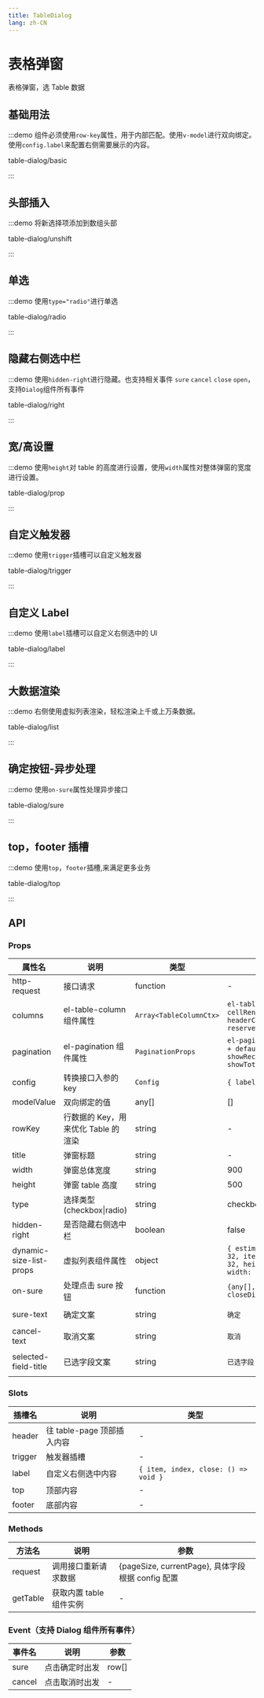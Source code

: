 ```yaml
---
title: TableDialog
lang: zh-CN
---
```


# 表格弹窗

表格弹窗，选 Table 数据

## 基础用法

:::demo 组件必须使用`row-key`属性，用于内部匹配。使用`v-model`进行双向绑定。使用`config.label`来配置右侧需要展示的内容。

table-dialog/basic

:::

## 头部插入

:::demo 将新选择项添加到数组头部

table-dialog/unshift

:::

## 单选

:::demo 使用`type="radio"`进行单选

table-dialog/radio

:::

## 隐藏右侧选中栏

:::demo 使用`hidden-right`进行隐藏。也支持相关事件 `sure` `cancel` `close` `open`，支持`Dialog`组件所有事件

table-dialog/right

:::

## 宽/高设置

:::demo 使用`height`对 table 的高度进行设置，使用`width`属性对整体弹窗的宽度进行设置。

table-dialog/prop

:::

## 自定义触发器

:::demo 使用`trigger`插槽可以自定义触发器

table-dialog/trigger

:::

## 自定义 Label

:::demo 使用`label`插槽可以自定义右侧选中的 UI

table-dialog/label

:::

## 大数据渲染

:::demo 右侧使用虚拟列表渲染，轻松渲染上千或上万条数据。

table-dialog/list

:::

## 确定按钮-异步处理

:::demo 使用`on-sure`属性处理异步接口

table-dialog/sure

:::

## top，footer 插槽

:::demo 使用`top`，`footer`插槽,来满足更多业务

table-dialog/top

:::

## API

### Props

| 属性名                  | 说明                                | 类型                    | 默认值                                                                            |
| ----------------------- | ----------------------------------- | ----------------------- | --------------------------------------------------------------------------------- |
| http-request            | 接口请求                            | function                | -                                                                                 |
| columns                 | el-table-column 组件属性            | `Array<TableColumnCtx>` | `el-table-column 属性+ cellRenderer + headerCellRenderer + reserveRadioSelection` |
| pagination              | el-pagination 组件属性              | `PaginationProps`       | `el-pagination 组件属性 + defaultPageSize + showRecord + showTotal`               |
| config                  | 转换接口入参的 key                  | `Config`                | `{ label: 'label'}`                                                               |
| modelValue              | 双向绑定的值                        | any[]                   | []                                                                                |
| rowKey                  | 行数据的 Key，用来优化 Table 的渲染 | string                  | -                                                                                 |
| title                   | 弹窗标题                            | string                  | -                                                                                 |
| width                   | 弹窗总体宽度                        | string                  | 900                                                                               |
| height                  | 弹窗 table 高度                     | string                  | 500                                                                               |
| type                    | 选择类型(checkbox\|radio)           | string                  | checkbox                                                                          |
| hidden-right            | 是否隐藏右侧选中栏                  | boolean                 | false                                                                             |
| dynamic-size-list-props | 虚拟列表组件属性                    | object                  | `{ estimatedItemSize: 32, itemSize: () => 32, height: 460, width: 295 }`          |
| on-sure                 | 处理点击 sure 按钮                  | function                | `{any[], { loading, closeDialog }}`                                               |
|                         |
| sure-text               | 确定文案                            | string                  | `确定`                                                                            |
|                         |
| cancel-text             | 取消文案                            | string                  | `取消`                                                                            |
|                         |
| selected-field-title    | 已选字段文案                        | string                  | `已选字段`                                                                        |
|                         |

### Slots

| 插槽名  | 说明                       | 类型                                 |
| ------- | -------------------------- | ------------------------------------ |
| header  | 往 table-page 顶部插入内容 | -                                    |
| trigger | 触发器插槽                 | -                                    |
| label   | 自定义右侧选中内容         | `{ item, index, close: () => void }` |
| top     | 顶部内容                   | -                                    |
| footer  | 底部内容                   | -                                    |

### Methods

| 方法名   | 说明                    | 参数                                              |
| -------- | ----------------------- | ------------------------------------------------- |
| request  | 调用接口重新请求数据    | {pageSize, currentPage}, 具体字段根据 config 配置 |
| getTable | 获取内置 table 组件实例 | -                                                 |

### Event（支持 Dialog 组件所有事件）

| 事件名 | 说明           | 参数  |
| ------ | -------------- | ----- |
| sure   | 点击确定时出发 | row[] |
| cancel | 点击取消时出发 | -     |
